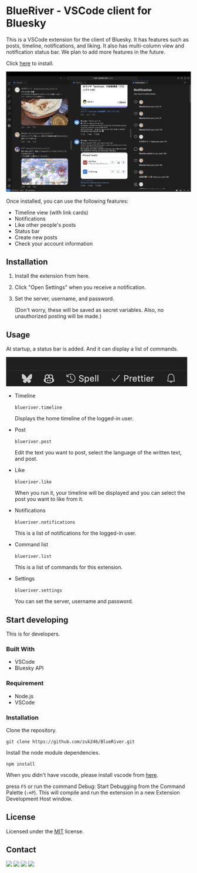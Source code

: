 # BlueRiver - VSCode client for Bluesky

This is a VSCode extension for the client of Bluesky. It has features such as posts, timeline, notifications, and liking. It also has multi-column view and notification status bar. We plan to add more features in the future.

Click [here](https://marketplace.visualstudio.com/items?itemName=zuk246.blueriver) to install.

![](./art/screenshot-1.png)

Once installed, you can use the following features:

-   Timeline view (with link cards)
-   Notifications
-   Like other people's posts
-   Status bar
-   Create new posts
-   Check your account information

## Installation

1. Install the extension from here.

2. Click "Open Settings" when you receive a notification.

3. Set the server, username, and password.

    (Don't worry, these will be saved as secret variables. Also, no unauthorized posting will be made.)

## Usage

At startup, a status bar is added.
And it can display a list of commands.

![](./art/screenshot-2.png)

-   Timeline

    `blueriver.timeline`

    Displays the home timeline of the logged-in user.

-   Post

    `blueriver.post`

    Edit the text you want to post, select the language of the written text, and post.

-   Like

    `blueriver.like`

    When you run it, your timeline will be displayed and you can select the post you want to like from it.

-   Notifications

    `blueriver.notifications`

    This is a list of notifications for the logged-in user.

-   Command list

    `blueriver.list`

    This is a list of commands for this extension.

-   Settings

    `blueriver.settings`

    You can set the server, username and password.

## Start developing

This is for developers.

### Built With

-   VSCode
-   Bluesky API

### Requirement

-   Node.js
-   VSCode

### Installation

Clone the repository.

```
git clone https://github.com/zuk246/BlueRiver.git
```

Install the node module dependencies.

```
npm install
```

When you didn't have vscode, please install vscode from [here](https://code.visualstudio.com/download).

press `F5` or run the command Debug: Start Debugging from the Command Palette (`⇧⌘P`). This will compile and run the extension in a new Extension Development Host window.

## License

Licensed under the [MIT](LICENSE.md) license.

## Contact

[<img src="https://img.shields.io/badge/GitHub-181717.svg?logo=github&style=for-the-badge" />](https://github.com/zuk246)
[<img src="https://img.shields.io/badge/Bluesky-fff.svg?logo=bluesky&style=for-the-badge" />](https://bsky.app/profile/zuk246.net)
[<img src="https://img.shields.io/badge/Twitter-fff.svg?logo=twitter&style=for-the-badge" />](https://x.com/zuk246)
[<img src="https://img.shields.io/badge/-Buymeacoffee-FF813F.svg?logo=buymeacoffee&style=for-the-badge">](https://www.buymeacoffee.com/zuk246)
